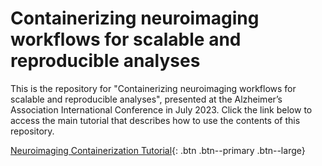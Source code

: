 # Containerizing neuroimaging workflows for scalable and reproducible analyses

This is the repository for "Containerizing neuroimaging workflows for scalable and reproducible analyses", presented at the Alzheimer’s Association International Conference in July 2023. Click the link below to access the main tutorial that describes how to use the contents of this repository.

[Neuroimaging Containerization Tutorial](https://sarahkeefe.github.io/containerizing-neuroimaging-workflows/){: .btn .btn--primary .btn--large}
